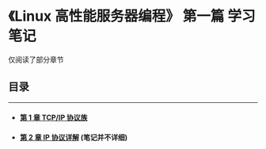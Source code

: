 # 《Linux 高性能服务器编程》 第一篇 学习笔记

仅阅读了部分章节

## 目录

***

+ #### [第 1 章 TCP/IP 协议族](01TCPIP协议族.md)

+ #### [第 2 章 IP 协议详解](02IP协议详解.md) (笔记并不详细)

